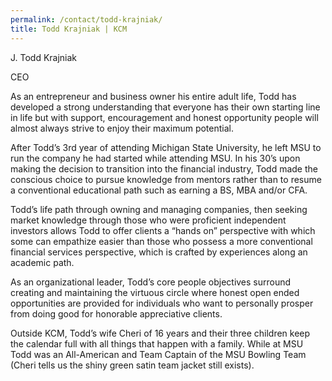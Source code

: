 ```yaml
---
permalink: /contact/todd-krajniak/
title: Todd Krajniak | KCM
---
```


J. Todd Krajniak

CEO 
 
As an entrepreneur and business owner his entire adult life, Todd has developed a strong understanding that everyone has their own starting line in life but with support, encouragement and honest opportunity people will almost always strive to enjoy their maximum potential. 

After Todd’s 3rd year of attending Michigan State University, he left MSU to run the company he had started while attending MSU.  In his 30’s upon making the decision to transition into the financial industry, Todd made the conscious choice to pursue knowledge from mentors rather than to resume a conventional educational path such as earning a BS, MBA and/or CFA.

Todd’s life path through owning and managing companies, then seeking market knowledge through those who were proficient independent investors allows Todd to offer clients a “hands on” perspective with which some can empathize easier than those who possess a more conventional financial services perspective, which is crafted by experiences along an academic path.

As an organizational leader, Todd’s core people objectives surround creating and maintaining the virtuous circle where honest open ended opportunities are provided for individuals who want to personally prosper from doing good for honorable appreciative clients.

Outside KCM, Todd’s wife Cheri of 16 years and their three children keep the calendar full with all things that happen with a family. While at MSU Todd was an All-American and Team Captain of the MSU Bowling Team (Cheri tells us the shiny green satin team jacket still exists).